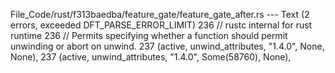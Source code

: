 File_Code/rust/f313baedba/feature_gate/feature_gate_after.rs --- Text (2 errors, exceeded DFT_PARSE_ERROR_LIMIT)
236     // rustc internal for rust runtime                                                                                                                   236     // Permits specifying whether a function should permit unwinding or abort on unwind.
237     (active, unwind_attributes, "1.4.0", None, None),                                                                                                    237     (active, unwind_attributes, "1.4.0", Some(58760), None),

